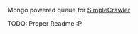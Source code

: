 Mongo powered queue for [SimpleCrawler](https://github.com/cgiffard/node-simplecrawler/)

TODO: Proper Readme :P
